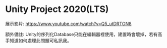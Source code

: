 # Unity Project 2020(LTS)
展示影片:
https://www.youtube.com/watch?v=Q5_utDRTON8

額外備註:
Unity的序列化Database只能在編輯器裡使用，建置時會壞掉，若有高手知道如何處理此問題可私訊我。
